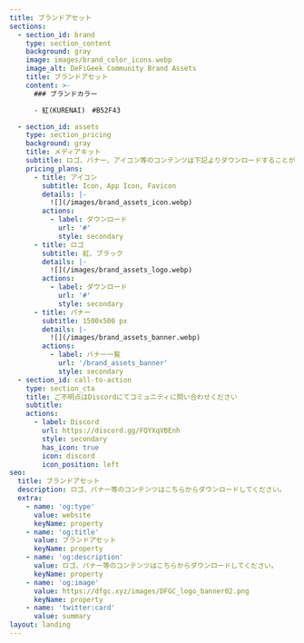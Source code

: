 ```yaml
---
title: ブランドアセット
sections:
  - section_id: brand
    type: section_content
    background: gray
    image: images/brand_color_icons.webp
    image_alt: DeFiGeek Community Brand Assets
    title: ブランドアセット
    content: >-
      ### ブランドカラー

      - 紅(KURENAI)　#B52F43

  - section_id: assets
    type: section_pricing
    background: gray
    title: メディアキット
    subtitle: ロゴ、バナー、アイコン等のコンテンツは下記よりダウンロードすることが可能です。
    pricing_plans:
      - title: アイコン
        subtitle: Icon, App Icon, Favicon
        details: |-
          ![](/images/brand_assets_icon.webp)
        actions:
          - label: ダウンロード
            url: '#'
            style: secondary
      - title: ロゴ
        subtitle: 紅、ブラック
        details: |-
          ![](/images/brand_assets_logo.webp)
        actions:
          - label: ダウンロード
            url: '#'
            style: secondary
      - title: バナー
        subtitle: 1500x500 px
        details: |-
          ![](/images/brand_assets_banner.webp)
        actions:
          - label: バナー一覧
            url: '/brand_assets_banner'
            style: secondary
  - section_id: call-to-action
    type: section_cta
    title: ご不明点はDiscordにてコミュニティに問い合わせください
    subtitle: 
    actions:
      - label: Discord
        url: https://discord.gg/FQYXqVBEnh
        style: secondary
        has_icon: true
        icon: discord
        icon_position: left
seo:
  title: ブランドアセット
  description: ロゴ、バナー等のコンテンツはこちらからダウンロードしてください。
  extra:
    - name: 'og:type'
      value: website
      keyName: property
    - name: 'og:title'
      value: ブランドアセット
      keyName: property
    - name: 'og:description'
      value: ロゴ、バナー等のコンテンツはこちらからダウンロードしてください。
      keyName: property
    - name: 'og:image'
      value: https://dfgc.xyz/images/DFGC_logo_banner02.png
      keyName: property
    - name: 'twitter:card'
      value: summary
layout: landing
---
```

